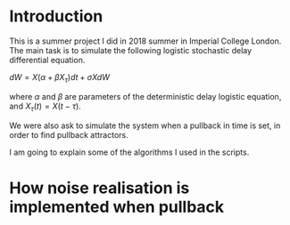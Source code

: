 # Introduction  
This is a summer project I did in 2018 summer in Imperial College London. The main task is to simulate the following logistic stochastic delay differential equation. 

$dW=X( \alpha +\beta X_\tau )dt+\sigma X dW$

where $\alpha$ and $\beta$ are parameters of the deterministic delay logistic equation, and $X_\tau(t)=X(t-\tau)$.

We were also ask to simulate the system when a pullback in time is set, in order to find pullback attractors.

I am going to explain some of the algorithms I used in the scripts.

# How noise realisation is implemented when pullback  


<!--stackedit_data:
eyJoaXN0b3J5IjpbLTExNTUwNjAzNjQsMTAyODQyNTEyNiwtMz
gzMTM4MzQ0LDYzNjU5MDYzNF19
-->